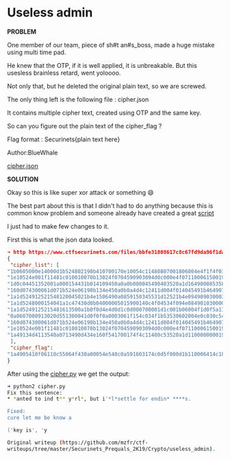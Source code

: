 # Useless admin

__PROBLEM__

One member of our team, piece of sh#t an#s_boss, made a huge mistake using
multi time pad.

He knew that the OTP, if it is well applied, it is unbreakable. But this
usesless brainless retard, went yoloooo.

Not only that, but he deleted the original plain text, so we are screwed.

The only thing left is the following file : cipher.json

It contains multiple cipher text, created using OTP and the same key.

So can you figure out the plain text of the cipher_flag ?

Flag format : Securinets{plain text here}

Author:BlueWhale

[cipher.json](https://www.ctfsecurinets.com/files/bbfe31808617c8c67fd9da96f1daa8bd/cipher.json)

__SOLUTION__

Okay so this is like super xor attack or something :smile:

The best part about this is that I didn't had to do anything because this is
common know problem and someone already have created a great
[script](https://gist.github.com/intrd/a12e1bb564b1825e864efa2ebeb37874)

I just had to make few changes to it.

First this is what the json data looked.

```json  
➜ http https://www.ctfsecurinets.com/files/bbfe31808617c8c67fd9da96f1daa8bd/cipher.json | jq .  
{  
 "cipher_list": [  
"1b0605000e14000d1b524802190b410700170e10054c11480807001806004e4f1f4f01480d411400531158141e1c100016535a480c000c031a000a160d421e004113010f13451e0c0100100a020a1a4e165f500d0c1e041a090b001d0515521c0a0410000a4f4b4d1d1c184d071600071c0a521d1706540940",  
"1e10524e001f11481c010010070b13024f0704590903094d0c000e4f0711000615001911454217161a1a45040149000a5218404f1e0012060b1b590a1048171741140c01174c0d49174f0c8d4fc7520211531b0b0c1e4f",  
"1d0c04451352001a000154431b014109450a0a0b000045490403520a1d16490008535848085942071c0d0c57101c0045111c40430c4e111c0b1b1c451d4f071712010508475518061d00060a1b0a1a4c165d",  
"160d074300061d071b524e06190b134e450a0b0a4d4c12411d004f014045491b4649074804001100011d4504520612451e165d53064e164e1d060d0d44541a0041031b0b06540d1a070004001d4b074800531c04101d4f",  
"1a1d524912521548120045021b4e1506490a0859150345531d12521b4e094909030003011148420453074d161e05540b071e4c451b000a084a1d1c04084c0b45060b060a4742070618534218070210484512020043100e191e5956111a1c001c1f0b5c",  
"1a1d5248000154041a1c47430d0b04000005015900140c4f04534f094e08490103000000045442111b11001b1b1d000917535a48004e021d4a0e0b0044491c03080a001a024c11490748074f02040054451a1d150c1b150d020d0e",  
"1a1d5249125215481613500a1b0f0d4e4d0d1c0d000700001d1c001b06004f1d0f5a11480745040a011100181c0c540d13000e44085404404a061716014e010c0308104e084e0d4911450506011853540a5304120a1a154c0a1843001b45541c481607051b431f480d001e0400000c531d01011d00124441010200190d0800000000000e54060001100a1b4d0b040d105347",  
"0a0607000913020d551300041d0f0f0a0003061f154c034f1b53530602004e0c030c541f0454110a1d5a001e0649190419165d00104f104e1b1a101101001b0b1705051b0642040c5341114f0e4b104f0803110b0a060f42",  
"160d074300061d071b524e06190b134e450a0b0a4d4c12411d004f014045491b4649074804001100011d4504520612451e165d53064e16424a1810110c00060d04440e1c02411c0c00544209001953540d165009021a1542",  
"1e10524e001f11481c010010070b13024f0704590903094d0c000e4f0711000615001911454217161a1a45040149000a5218404f1e0012060b1b590a1048171741140c01174c0d49174f4201001f534b0b1c074b",  
"1a49134d4113540a0713490d434e160f541700174f4c11480c53520a1d1100000000190d4549114512544d12000c540402034b4e0d491d40"  
 ],  
 "cipher_flag":
"1a4905410f06110c55064f430a00054e540c0a591603174c0d5f000d1b110006414c1848164516111f1100111d1b54001c17474e0e001c011f1d0a4b"  
}  
```

After using the [cipher.py](cipher.py) we get the output:

```bash  
➜ python2 cipher.py  
Fix this sentence:  
* *anted to ind t** y*rl*, but i'*l*settle for endin* ****s.

Fixed:  
cure let me be know a

('key is', 'y

Original writeup (https://github.com/mzfr/ctf-
writeups/tree/master/Securinets_Prequals_2K19/Crypto/useless_admin).